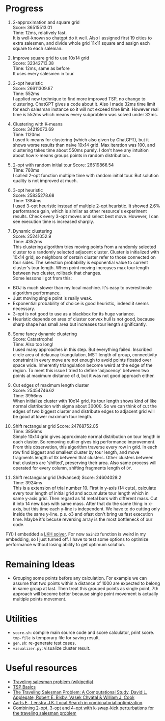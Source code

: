 # Progress

1. 2-approximation and square grid  
Score: 36515513.01  
Time: 12ms, relatively fast.  
It is well-known so chatgpt do it well. Also I assigned first 19 cities to extra salesmen, and divide whole grid 11x11 square and assign each square to each saleman.  

2. Improve square grid to use 10x14 grid  
Score: 32342713.38  
Time: 12ms, same as before  
It uses every salesmen in tour.  

3. 2-opt heuristic  
Score: 26611309.87  
Time: 552ms  
I applied new technique to find more improved TSP, no change to clustering. ChatGPT gives a code about it. Also I made 32ms time limit for each salesman instance so it will not exceed time limit. However real time is 552ms which means every subproblem was solved under 32ms.  

4. Clustering with K-means  
Score: 34219073.69  
Time: 1120ms  
I used k-means for clustering (which also given by ChatGPT), but it shows worse results than naive 10x14 grid. Max iteration was 100, and clustering takes time about 550ms purely. I don't have any intuition about how k-means groups points in random distribution...  

5. 2-opt with random initial tour
Score: 26519866.54  
Time: 760ms  
I called 2-opt function multiple time with random initial tour. But solution quality is not improved at much.  

6. 3-opt heuristic  
Score: 25835278.68  
Time: 1384ms  
I used 3-opt heuristic instead of multiple 2-opt heuristic. It showed 2.6% performance gain, which is similar as other resource's experiment results. Check every 3-opt moves and select best move. However, I can see execution time is increased sharply.  

7. Dynamic clustering  
Score: 25241052.9  
Time: 4352ms  
This clustering algorithm tries moving points from a randomly selected cluster to a randomly selected adjacent cluster. Cluster is initialized with 10x14 grid, so neighbors of certain cluster refer to those connected on four sides. The selection probability is exponential value to current cluster's tour length. When point moving increases max tour length between two cluster, rollback that changes.  
Some lessons I got from this:
- BOJ is much slower than my local machine. It's easy to overestimate algorithm performance.
- Just moving single point is really weak.
- Exponential probability of choice is good heuristic, indeed it seems necessary.
- 3-opt is not good to use as a blackbox for its huge variance.
- Heuristic depends on area of cluster convex hull is not good, because sharp shape has small area but increases tour length significantly.

8. Some fancy dynamic clustering  
Score: Catastrophe!  
Time: Also too long!  
I used many approaches in this step. But everything failed. Inscribed circle area of delaunay triangulation, MST length of group, connectivity constraint in every move are not enough to avoid points floated over space wide. Inherently triangulation become weird at the edge of the region. To meet this issue I tried to define 'adjacency' between two points at maximum distance of d, but it was not good approach either.  

9. Cut edges of maximum length cluster  
Score: 25454746.62  
Time: 3956ms  
When initialize cluster with 10x14 grid, its tour length shows kind of like normal distribution with sigma about 30000. So we can think of cut the edges of two biggest cluster and distribute edges to adjacent grid will be good at lower maximum tour length.  

10. Shift rectangular grid
Score: 24768752.05  
Time: 3856ms  
Simple 10x14 grid gives approximate normal distribution on tour length in each cluster. So removing outlier gives big performance improvement. From this observation, this algorithm traverse every row in grid. In each row find biggest and smallest cluster by tour length, and move fragments length of `DX` between that clusters. Other clusters between that clusters are 'shifted', preserving their area. Also same process will operated for every column, shifting fragments length of `DY`.  

11. Shift rectangular grid (Advanced)
Score: 24604028.2  
Time: 3924ms  
This is a extension of trial number 10. First in y-axis (14 cuts), calculate every tour length of initial grid and accumulate tour length which in same y-axis grid. Then regard as 14 metal bars with different mass. Cut it into 14 new bars with same mass. After that do the same thing in x-axis, but this time each y-line is independent. We have to do cutting only inside the same y-line.
p.s. o3 and ofast don't bring us fast execution time. Maybe it's becuse reversing array is the most bottleneck of our code.

FYI) I embedded a [LKH solver](http://akira.ruc.dk/~keld/research/LKH/). For now `Gain23` function is weird in my embedding, so I just turned off. I have to test some options to optimize performance without losing ability to get optimum solution.

# Remaining Ideas
- Grouping some points before any calculation. For example we can assume that two points within a distance of 1000 are expected to belong in same group at last. Then treat this grouped points as single point, 7th approach will become better because single point movement is actually multiple points movement.

# Utilities
- `score.sh`: compile main source code and score calculator, print score. `tmp-file` is temporary file for saving result.
- `gen.sh`: re-generate test cases.
- `visualizer.py`: visualize cluster result.

# Useful resources
- [Traveling salesman problem (wikipedia)](https://en.wikipedia.org/wiki/Travelling_salesman_problem)
- [TSP Basics](http://tsp-basics.blogspot.com)
- [The Traveling Salesman Problem: A Computational Study, David L. Applegate, Robert E. Bixby, Vasek Chvátal & William J. Cook](https://www.math.uwaterloo.ca/tsp/book/index.html)
- [Aarts E., Lenstra J.K. Local Search in combinatorial optimization](https://www.amazon.com/Local-Search-Combinatorial-Optimization-Emile/dp/0691115222)
- [Combining 2-opt, 3-opt and 4-opt with k-swap-kick perturbations for the traveling salesman problem](https://isd.ktu.lt/it2011/material/Proceedings/1_AI_5.pdf)
